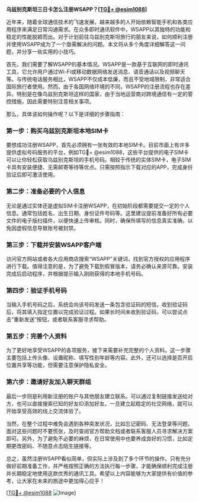 **乌兹别克斯坦三日卡怎么注册WSAPP？[[TG💪+ @esim1088](https://t.me/s/esim1088)]**

近年来，随着全球通信技术的飞速发展，越来越多的人开始依赖智能手机和各类应用程序来满足日常沟通需求。在众多即时通讯软件中，WSAPP以其独特的功能和稳定的性能脱颖而出。对于计划前往乌兹别克斯坦旅行的朋友来说，如何顺利注册并使用WSAPP成为了一个亟需解决的问题。本文将从多个角度详细解答这一问题，并分享一些实用的小技巧。

首先，我们需要了解WSAPP的基本情况。WSAPP是一款基于互联网的即时通讯工具，它允许用户通过Wi-Fi或移动数据网络发送消息、语音通话以及视频聊天等。与传统电话服务相比，WSAPP不仅成本低廉，而且不受地域限制，非常适合国际旅行者使用。然而，由于各国网络环境的不同，WSAPP的注册流程也存在差异。特别是在像乌兹别克斯坦这样的国家，由于当地运营商对跨境通信有一定的管控措施，因此需要特别注意相关事项。

那么，具体该如何操作呢？以下是详细的步骤指南：

### **第一步：购买乌兹别克斯坦本地SIM卡**
要想成功注册WSAPP，首先必须拥有一张有效的本地SIM卡。目前市面上有许多提供虚拟号码服务的平台，例如TG💪+ @esim1088，这些平台提供的电子SIM卡可以让你轻松获取乌兹别克斯坦的手机号码。相较于传统的实体SIM卡，电子SIM卡具有安装便捷、无需邮寄等待等优点。只需按照指示下载对应的APP，完成身份验证后即可激活使用。

### **第二步：准备必要的个人信息**
无论是通过实体还是虚拟SIM卡注册WSAPP，在初始阶段都需要提交一定的个人信息。通常包括姓名、出生日期、身份证件号码等。这里建议提前准备好所有必要文件的电子版扫描件，以便快速上传审核。同时，确保所填写的信息真实准确，以免因虚假信息导致账号被封禁。

### **第三步：下载并安装WSAPP客户端**
访问官方网站或者各大应用商店搜索“WSAPP”关键词，找到官方授权的应用程序进行下载。值得注意的是，为了避免下载到假冒版本，请务必确认来源可靠。安装完成后启动程序，并根据提示输入刚刚获得的本地手机号码。

### **第四步：验证手机号码**
当输入手机号码之后，系统会向该号码发送一条包含验证码的短信。收到验证码后，将其填入指定位置以完成验证过程。如果长时间未收到验证码，可以尝试点击“重新发送”按钮，或者联系客服寻求帮助。

### **第五步：完善个人资料**
为了更好地享受WSAPP的各项服务，接下来需要补充完整的个人资料。这一步骤主要包括上传头像、设置昵称、填写性别年龄等内容。此外，还可以选择是否开启位置共享等功能，但需要注意保护隐私安全。

### **第六步：邀请好友加入聊天群组**
最后一步则是利用新注册的账户与其他朋友建立联系。可以通过复制链接发送给对方，也可以直接搜索已知的好友ID添加好友。一旦建立起稳定的社交网络，就可以开始享受高效的线上交流体验了。

当然，在整个过程中难免会遇到各种突发状况，比如忘记密码、无法登录等问题。面对这些问题时不要慌张，及时查阅官方帮助文档或者联系客服人员寻求解决方案即可。另外，为了避免不必要的麻烦，在日常使用中也要养成良好的习惯，比如定期更改密码、不随意点击陌生链接等。

总之，虽然注册WSAPP看似简单，但实际上涉及到了多个环节的操作。只有充分做好前期准备工作，并严格按照正确的方法执行每一步骤，才能确保顺利完成注册并长期稳定地使用这款优秀的通讯工具。希望以上内容能够为大家提供有价值的参考，让大家在未来的旅途中更加得心应手！

[[TG💪+ @esim1088](https://t.me/s/esim1088) ![Image](https://i.postimg.cc/4NQfJmqS/Snipaste-2025-05-13-00-14-12.png)]